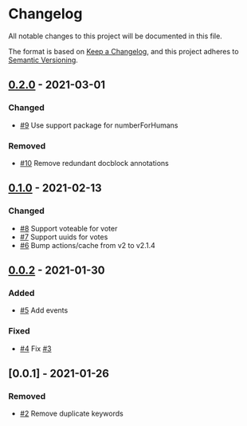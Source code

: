 # Changelog

All notable changes to this project will be documented in this file.

The format is based on [Keep a Changelog](https://keepachangelog.com/en/1.0.0/), and this project adheres
to [Semantic Versioning](https://semver.org/spec/v2.0.0.html).

<!-- changelog-linker -->

## [0.2.0] - 2021-03-01

### Changed

- [#9] Use support package for numberForHumans

### Removed

- [#10] Remove redundant docblock annotations

## [0.1.0] - 2021-02-13

### Changed

- [#8] Support voteable for voter
- [#7] Support uuids for votes
- [#6] Bump actions/cache from v2 to v2.1.4

## [0.0.2] - 2021-01-30

### Added

- [#5] Add events

### Fixed

- [#4] Fix [#3]

## [0.0.1] - 2021-01-26

### Removed

- [#2] Remove duplicate keywords

[#11]: https://github.com/laravel-interaction/vote/pull/11
[#10]: https://github.com/laravel-interaction/vote/pull/10
[#9]: https://github.com/laravel-interaction/vote/pull/9
[#8]: https://github.com/laravel-interaction/vote/pull/8
[#7]: https://github.com/laravel-interaction/vote/pull/7
[#6]: https://github.com/laravel-interaction/vote/pull/6
[#5]: https://github.com/laravel-interaction/vote/pull/5
[#4]: https://github.com/laravel-interaction/vote/pull/4
[#3]: https://github.com/laravel-interaction/vote/pull/3
[#2]: https://github.com/laravel-interaction/vote/pull/2
[0.2.0]: https://github.com/laravel-interaction/vote/compare/0.1.0...0.2.0
[0.1.0]: https://github.com/laravel-interaction/vote/compare/0.0.2...0.1.0
[0.0.2]: https://github.com/laravel-interaction/vote/compare/0.0.1...0.0.2

